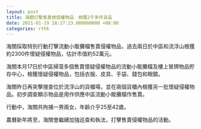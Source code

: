 ```yaml
---
layout: post
title: 海關打擊售賣檢侵權物品　檢獲2千多件貨品
date: 2021-01-19 18:27:23.000000000 +08:00
categories: rthk
---
```


海關採取特別行動打擊流動小販攤檔售賣侵權物品，過去兩日於中區和流浮山檢獲約2300件懷疑侵權物品，估計市值約52萬元。

海關本月17日於中區掃蕩多個售賣懷疑侵權物品的流動小販攤檔及樓上冒牌物品貯存中心，檢獲懷疑侵權物品，包括衣服、皮具、手袋、錢包和眼鏡。

海關昨日再突擊搜查位於流浮山的貨櫃場，並在兩個貨櫃內檢獲另一批懷疑侵權物品。初步調查顯示物品是用作供應中區流動小販攤檔作售賣。

行動中，海關共拘捕一男兩女，年齡介乎25至42歲。

農曆新年將至，海關會繼續加強巡查和執法，打擊售賣侵權物品的活動。

